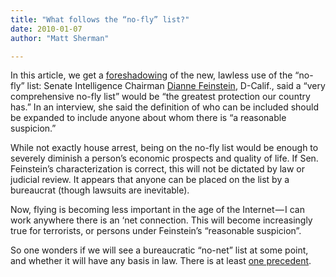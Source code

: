```yaml
---
title: "What follows the “no-fly” list?"
date: 2010-01-07
author: "Matt Sherman"

---
```


In this article, we get a [foreshadowing](http://www.usatoday.com/news/washington/2010-01-06-terror_N.htm) of the new, lawless use of the “no-fly” list:
Senate Intelligence Chairman [Dianne Feinstein](http://content.usatoday.com/topics/topic/People/Politicians,+Government+Officials,+Strategists/U.S.+Senators/Dianne+Feinstein), D-Calif., said a “very comprehensive no-fly list” would be “the greatest protection our country has.” In an interview, she said the definition of who can be included should be expanded to include anyone about whom there is “a reasonable suspicion.”

While not exactly house arrest, being on the no-fly list would be enough to severely diminish a person’s economic prospects and quality of life. If Sen. Feinstein’s characterization is correct, this will not be dictated by law or judicial review. It appears that anyone can be placed on the list by a bureaucrat (though lawsuits are inevitable).

Now, flying is becoming less important in the age of the Internet — I can work anywhere there is an ‘net connection. This will become increasingly true for terrorists, or persons under Feinstein’s “reasonable suspicion”.

So one wonders if we will see a bureaucratic “no-net” list at some point, and whether it will have any basis in law. There is at least [one precedent](http://en.wikipedia.org/wiki/Kevin_Mitnick#Arrest.2C_conviction.2C_and_incarceration).
